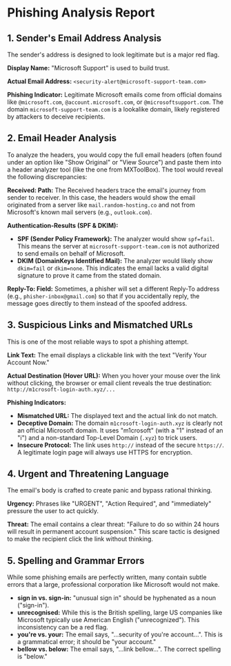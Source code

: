 # Phishing Analysis Report

## 1. Sender's Email Address Analysis
The sender's address is designed to look legitimate but is a major red flag.

**Display Name:** "Microsoft Support" is used to build trust.

**Actual Email Address:** `<security-alert@microsoft-support-team.com>`

**Phishing Indicator:** Legitimate Microsoft emails come from official domains like `@microsoft.com`, `@account.microsoft.com`, or `@microsoftsupport.com`. The domain `microsoft-support-team.com` is a lookalike domain, likely registered by attackers to deceive recipients.

## 2. Email Header Analysis
To analyze the headers, you would copy the full email headers (often found under an option like "Show Original" or "View Source") and paste them into a header analyzer tool (like the one from MXToolBox). The tool would reveal the following discrepancies:

**Received: Path:** The Received headers trace the email's journey from sender to receiver. In this case, the headers would show the email originated from a server like `mail.random-hosting.co` and not from Microsoft's known mail servers (e.g., `outlook.com`).

**Authentication-Results (SPF & DKIM):**
- **SPF (Sender Policy Framework):** The analyzer would show `spf=fail`. This means the server at `microsoft-support-team.com` is not authorized to send emails on behalf of Microsoft.
- **DKIM (DomainKeys Identified Mail):** The analyzer would likely show `dkim=fail` or `dkim=none`. This indicates the email lacks a valid digital signature to prove it came from the stated domain.

**Reply-To: Field:** Sometimes, a phisher will set a different Reply-To address (e.g., `phisher-inbox@gmail.com`) so that if you accidentally reply, the message goes directly to them instead of the spoofed address.

## 3. Suspicious Links and Mismatched URLs
This is one of the most reliable ways to spot a phishing attempt.

**Link Text:** The email displays a clickable link with the text "Verify Your Account Now."

**Actual Destination (Hover URL):** When you hover your mouse over the link without clicking, the browser or email client reveals the true destination: `http://m1crosoft-login-auth.xyz/...`

**Phishing Indicators:**
- **Mismatched URL:** The displayed text and the actual link do not match.
- **Deceptive Domain:** The domain `m1crosoft-login-auth.xyz` is clearly not an official Microsoft domain. It uses "m1crosoft" (with a "1" instead of an "i") and a non-standard Top-Level Domain (`.xyz`) to trick users.
- **Insecure Protocol:** The link uses `http://` instead of the secure `https://`. A legitimate login page will always use HTTPS for encryption.

## 4. Urgent and Threatening Language
The email's body is crafted to create panic and bypass rational thinking.

**Urgency:** Phrases like "URGENT", "Action Required", and "immediately" pressure the user to act quickly.

**Threat:** The email contains a clear threat: "Failure to do so within 24 hours will result in permanent account suspension." This scare tactic is designed to make the recipient click the link without thinking.

## 5. Spelling and Grammar Errors
While some phishing emails are perfectly written, many contain subtle errors that a large, professional corporation like Microsoft would not make.

- **sign in vs. sign-in:** "unusual sign in" should be hyphenated as a noun ("sign-in").
- **unrecognised:** While this is the British spelling, large US companies like Microsoft typically use American English ("unrecognized"). This inconsistency can be a red flag.
- **you're vs. your:** The email says, "...security of you're account...". This is a grammatical error; it should be "your account."
- **bellow vs. below:** The email says, "...link bellow...". The correct spelling is "below."
